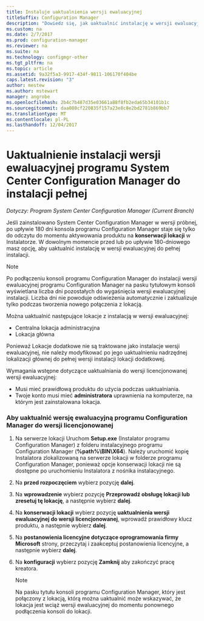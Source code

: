 ```yaml
---
title: Instaluje uaktualnienia wersji ewaluacyjnej
titleSuffix: Configuration Manager
description: "Dowiedz się, jak uaktualnić instalację w wersji ewaluacyjnej do pełnej instalacji programu System Center Configuration Manager."
ms.custom: na
ms.date: 2/7/2017
ms.prod: configuration-manager
ms.reviewer: na
ms.suite: na
ms.technology: configmgr-other
ms.tgt_pltfrm: na
ms.topic: article
ms.assetid: 9a32f5a3-9917-434f-9811-106170f404be
caps.latest.revision: "3"
author: mestew
ms.author: mstewart
manager: angrobe
ms.openlocfilehash: 2b4c7b487d35e03661a88f8fb2eda65b34101b1c
ms.sourcegitcommit: daa080cf220835f157a23e8c8e2bd2781b869bb7
ms.translationtype: MT
ms.contentlocale: pl-PL
ms.lasthandoff: 12/04/2017
---
```

# <a name="upgrade-an-evaluation-installation-of-system-center-configuration-manager-to-a-full-installation"></a>Uaktualnienie instalacji wersji ewaluacyjnej programu System Center Configuration Manager do instalacji pełnej

*Dotyczy: Program System Center Configuration Manager (Current Branch)*

Jeśli zainstalowano System Center Configuration Manager w wersji próbnej, po upływie 180 dni konsola programu Configuration Manager staje się tylko do odczytu do momentu aktywowania produktu na **konserwacji lokacji** w Instalatorze. W dowolnym momencie przed lub po upływie 180-dniowego masz opcję, aby uaktualnić instalację w wersji ewaluacyjnej do pełnej instalacji.  

> [!NOTE]  
>  Po podłączeniu konsoli programu Configuration Manager do instalacji wersji ewaluacyjnej programu Configuration Manager na pasku tytułowym konsoli wyświetlana liczba dni pozostałych do wygaśnięcia wersji ewaluacyjnej instalacji. Liczba dni nie powoduje odświeżenia automatycznie i zaktualizuje tylko podczas tworzenia nowego połączenia z lokacją.  

 Można uaktualnić następujące lokacje z instalacją w wersji ewaluacyjnej:  

-   Centralna lokacja administracyjna  
-   Lokacja główna  

Ponieważ Lokacje dodatkowe nie są traktowane jako instalacje wersji ewaluacyjnej, nie należy modyfikować po jego uaktualnieniu nadrzędnej lokalizacji głównej do pełnej wersji instalacji lokacji dodatkowej.  

Wymagania wstępne dotyczące uaktualniania do wersji licencjonowanej wersji ewaluacyjnej:  

-   Musi mieć prawidłową produktu do użycia podczas uaktualniania.  
-   Twoje konto musi mieć **administratora** uprawnienia na komputerze, na którym jest zainstalowana lokacja.  

### <a name="to-upgrade-an-evaluation-version-of-configuration-manager-to-a-licensed-version"></a>Aby uaktualnić wersję ewaluacyjną programu Configuration Manager do wersji licencjonowanej  

1.  Na serwerze lokacji Uruchom **Setup.exe** (Instalator programu Configuration Manager) z folderu instalacyjnego programu Configuration Manager (**%path%\BIN\X64**). Należy uruchomić kopię Instalatora zlokalizowaną na serwerze lokacji w folderze programu Configuration Manager, ponieważ opcje konserwacji lokacji nie są dostępne po uruchomieniu Instalatora z nośnika instalacyjnego.  
2.  Na **przed rozpoczęciem** wybierz pozycję **dalej**.  
3.  Na **wprowadzenie** wybierz pozycję **Przeprowadź obsługę lokacji lub zresetuj tę lokację**, a następnie wybierz **dalej**.  
4.  Na **konserwacji lokacji** wybierz pozycję **uaktualnienia wersji ewaluacyjnej do wersji licencjonowanej**, wprowadź prawidłowy klucz produktu, a następnie wybierz **dalej**.  
5.  Na **postanowienia licencyjne dotyczące oprogramowania firmy Microsoft** strony, przeczytaj i zaakceptuj postanowienia licencyjne, a następnie wybierz **dalej**.  
6.  Na **konfiguracji** wybierz pozycję **Zamknij** aby zakończyć pracę kreatora.  

    > [!NOTE]  
    >  Na pasku tytułu konsoli programu Configuration Manager, który jest połączony z lokacją, którą można uaktualnić może wskazywać, że lokacja jest wciąż wersji ewaluacyjnej do momentu ponownego podłączenia konsoli do lokacji.  
